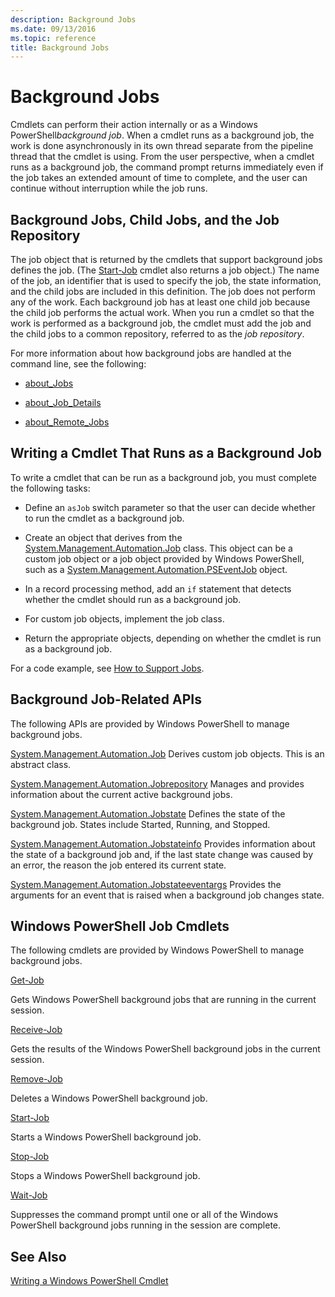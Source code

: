 ```yaml
---
description: Background Jobs
ms.date: 09/13/2016
ms.topic: reference
title: Background Jobs
---
```

# Background Jobs

Cmdlets can perform their action internally or as a Windows PowerShell*background job*. When a cmdlet runs as a background job, the work is done asynchronously in its own thread separate from the pipeline thread that the cmdlet is using. From the user perspective, when a cmdlet runs as a background job, the command prompt returns immediately even if the job takes an extended amount of time to complete, and the user can continue without interruption while the job runs.

## Background Jobs, Child Jobs, and the Job Repository

The job object that is returned by the cmdlets that support background jobs defines the job. (The [Start-Job](/powershell/module/Microsoft.PowerShell.Core/Start-Job) cmdlet also returns a job object.) The name of the job, an identifier that is used to specify the job, the state information, and the child jobs are included in this definition. The job does not perform any of the work. Each background job has at least one child job because the child job performs the actual work. When you run a cmdlet so that the work is performed as a background job, the cmdlet must add the job and the child jobs to a common repository, referred to as the *job repository*.

For more information about how background jobs are handled at the command line, see the following:

- [about_Jobs](/powershell/module/microsoft.powershell.core/about/about_jobs)

- [about_Job_Details](/powershell/module/microsoft.powershell.core/about/about_job_details)

- [about_Remote_Jobs](/powershell/module/microsoft.powershell.core/about/about_remote_jobs)

## Writing a Cmdlet That Runs as a Background Job

To write a cmdlet that can be run as a background job, you must complete the following tasks:

- Define an `asJob` switch parameter so that the user can decide whether to run the cmdlet as a background job.

- Create an object that derives from the [System.Management.Automation.Job](/dotnet/api/System.Management.Automation.Job) class. This object can be a custom job object or a job object provided by Windows PowerShell, such as a [System.Management.Automation.PSEventJob](/dotnet/api/System.Management.Automation.PSEventJob) object.

- In a record processing method, add an `if` statement that detects whether the cmdlet should run as a background job.

- For custom job objects, implement the job class.

- Return the appropriate objects, depending on whether the cmdlet is run as a background job.

For a code example, see [How to Support Jobs](./how-to-support-jobs.md).

## Background Job-Related APIs

The following APIs are provided by Windows PowerShell to manage background jobs.

[System.Management.Automation.Job](/dotnet/api/System.Management.Automation.Job)
Derives custom job objects. This is an abstract class.

[System.Management.Automation.Jobrepository](/dotnet/api/System.Management.Automation.JobRepository)
Manages and provides information about the current active background jobs.

[System.Management.Automation.Jobstate](/dotnet/api/System.Management.Automation.JobState)
Defines the state of the background job. States include Started, Running, and Stopped.

[System.Management.Automation.Jobstateinfo](/dotnet/api/System.Management.Automation.JobStateInfo)
Provides information about the state of a background job and, if the last state change was caused by an error, the reason the job entered its current state.

[System.Management.Automation.Jobstateeventargs](/dotnet/api/System.Management.Automation.JobStateEventArgs)
Provides the arguments for an event that is raised when a background job changes state.

## Windows PowerShell Job Cmdlets

The following cmdlets are provided by Windows PowerShell to manage background jobs.

[Get-Job](/powershell/module/Microsoft.PowerShell.Core/Get-Job)

Gets Windows PowerShell background jobs that are running in the current session.

[Receive-Job](/powershell/module/Microsoft.PowerShell.Core/Receive-Job)

Gets the results of the Windows PowerShell background jobs in the current session.

[Remove-Job](/powershell/module/Microsoft.PowerShell.Core/Remove-Job)

Deletes a Windows PowerShell background job.

[Start-Job](/powershell/module/Microsoft.PowerShell.Core/Start-Job)

Starts a Windows PowerShell background job.

[Stop-Job](/powershell/module/Microsoft.PowerShell.Core/Stop-Job)

Stops a Windows PowerShell background job.

[Wait-Job](/powershell/module/Microsoft.PowerShell.Core/Wait-Job)

Suppresses the command prompt until one or all of the Windows PowerShell background jobs running in the session are complete.

## See Also

[Writing a Windows PowerShell Cmdlet](./writing-a-windows-powershell-cmdlet.md)
